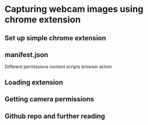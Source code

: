 # Capturing webcam images using chrome extension


## Set up simple chrome extension


## manifest.json
Different permissions
content scripts
browser action

## Loading extension

## Getting camera permissions


## Github repo and further reading
